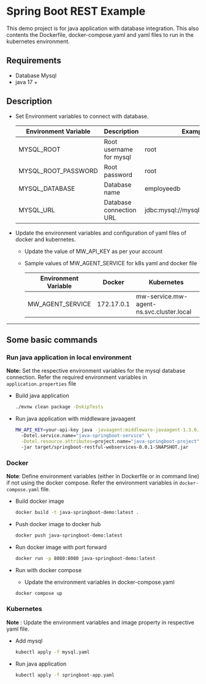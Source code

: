 # Spring Boot REST Example

This demo project is for java application with database integration.
This also contents the Dockerfile, docker-compose.yaml and yaml files to run in the kubernetes environment.

## Requirements

- Database Mysql
- java 17 +

## Description

- Set Environment variables to connect with database.

  | Environment Variable | Description             | Example value                        |
  |----------------------|-------------------------|--------------------------------------|
  | MYSQL_ROOT           | Root username for mysql | root                                 |
  | MYSQL_ROOT_PASSWORD  | Root password           | root                                 |
  | MYSQL_DATABASE       | Database name           | employeedb                           |
  | MYSQL_URL            | Database connection URL | jdbc:mysql://mysqldb:3306/employeedb |

- Update the environment variables and configuration of yaml files of docker and kubernetes.
  - Update the value of MW_API_KEY as per your account
  - Sample values of MW_AGENT_SERVICE for k8s yaml and docker file

    | Environment Variable | Docker     | Kubernetes                               |
    |----------------------|------------|------------------------------------------|
    | MW_AGENT_SERVICE     | 172.17.0.1 | mw-service.mw-agent-ns.svc.cluster.local |

---

## Some basic commands

### Run java application in local environment

**Note:** Set the respective environment variables for the mysql database connection.
Refer the required environment variables in `application.properties` file

- Build java application
  ```bash
  ./mvnw clean package -DskipTests
  ```
- Run java application with middleware javaagent
  ```bash
  MW_API_KEY=your-api-key java -javaagent:middleware-javaagent-1.3.0.jar \ 
    -Dotel.service.name="java-springboot-service" \
    -Dotel.resource.attributes=project.name="java-springboot-project" \ 
    -jar target/springboot-restful-webservices-0.0.1-SNAPSHOT.jar
  ```


### Docker

**Note**: Define environment variables (either in Dockerfile or in command line) if not using the docker compose.
  Refer the environment variables in `docker-compose.yaml` file.

- Build docker image 
  ```bash
  docker build -t java-springboot-demo:latest .
  ```

- Push docker image to docker hub
  ```bash
  docker push java-springboot-demo:latest
  ```

- Run docker image with port forward
  ```bash
  docker run -p 8080:8080 java-springboot-demo:latest
  ```

- Run with docker compose
  - Update the environment variables in docker-compose.yaml
  ```bash
  docker compose up
  ```


### Kubernetes

**Note** : Update the environment variables and image property in respective yaml file.

- Add mysql 
  ```bash
  kubectl apply -f mysql.yaml
  ```

- Run java application
  ```bash
  kubectl apply -f springboot-app.yaml
  ```
